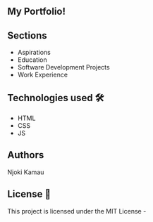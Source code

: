 

## My Portfolio!

## Sections

- Aspirations
- Education
- Software Development Projects
- Work Experience



## Technologies used 🛠️

- HTML
- CSS
- JS

## Authors

Njoki Kamau

## License 📄

This project is licensed under the MIT License -

